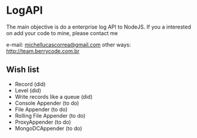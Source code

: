 # LogAPI
The main objective is do a enterprise log API to NodeJS.
If you a interested on add your code to mine, please contact me 

e-mail: michellucascorrea@gmail.com
other ways: http://team.berrycode.com.br

## Wish list
- Record (did)
- Level (did)
- Write records like a queue (did)
- Console Appender (to do)
- File Appender (to do)
- Rolling File Appender (to do)
- ProxyAppender (to do)
- MongoDCAppender (to do)

